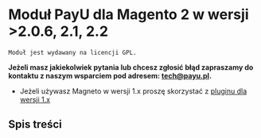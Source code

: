 # Moduł PayU dla Magento 2 w wersji >2.0.6, 2.1, 2.2
``Moduł jest wydawany na licencji GPL.``

**Jeżeli masz jakiekolwiek pytania lub chcesz zgłosić błąd zapraszamy do kontaktu z naszym wsparciem pod adresem: tech@payu.pl.**

* Jeżeli używasz Magneto w wersji 1.x proszę skorzystać z [pluginu dla wersji 1.x][ext0]

## Spis treści

<!--LINKS-->

<!--topic urls:-->

<!--external links:-->
[ext0]: https://github.com/PayU/plugin_magento_160
